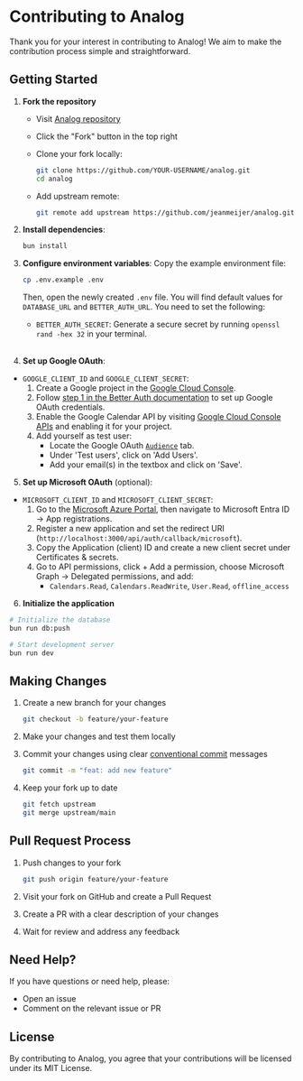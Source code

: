 # Contributing to Analog

Thank you for your interest in contributing to Analog! We aim to make the contribution process simple and straightforward.

## Getting Started

1. **Fork the repository**
   - Visit [Analog repository](https://github.com/jeanmeijer/analog)
   - Click the "Fork" button in the top right
   - Clone your fork locally:

     ```bash
     git clone https://github.com/YOUR-USERNAME/analog.git
     cd analog
     ```

   - Add upstream remote:

     ```bash
     git remote add upstream https://github.com/jeanmeijer/analog.git
     ```

2. **Install dependencies**:

   ```bash
   bun install
   ```

3. **Configure environment variables**:
   Copy the example environment file:

   ```bash
   cp .env.example .env
   ```

   Then, open the newly created `.env` file. You will find default values for `DATABASE_URL` and `BETTER_AUTH_URL`. You need to set the following:
   - `BETTER_AUTH_SECRET`: Generate a secure secret by running `openssl rand -hex 32` in your terminal.
     <br/><br/>

4. **Set up Google OAuth**:

- `GOOGLE_CLIENT_ID` and `GOOGLE_CLIENT_SECRET`:
  1. Create a Google project in the [Google Cloud Console](https://console.cloud.google.com/).
  2. Follow [step 1 in the Better Auth documentation](https://www.better-auth.com/docs/authentication/google) to set up Google OAuth credentials.
  3. Enable the Google Calendar API by visiting [Google Cloud Console APIs](https://console.cloud.google.com/apis/library/calendar-json.googleapis.com) and enabling it for your project.
  4. Add yourself as test user:
     - Locate the Google OAuth [`Audience`](https://console.cloud.google.com/auth/audience) tab.
     - Under 'Test users', click on 'Add Users'.
     - Add your email(s) in the textbox and click on 'Save'.

5. **Set up Microsoft OAuth** (optional):

- `MICROSOFT_CLIENT_ID` and `MICROSOFT_CLIENT_SECRET`:
  1. Go to the [Microsoft Azure Portal](https://portal.azure.com/), then navigate to Microsoft Entra ID → App registrations.
  2. Register a new application and set the redirect URI (`http://localhost:3000/api/auth/callback/microsoft`).
  3. Copy the Application (client) ID and create a new client secret under Certificates & secrets.
  4. Go to API permissions, click + Add a permission, choose Microsoft Graph → Delegated permissions, and add:
     - `Calendars.Read`, `Calendars.ReadWrite`, `User.Read`, `offline_access`

6. **Initialize the application**

```bash
# Initialize the database
bun run db:push

# Start development server
bun run dev
```

## Making Changes

1. Create a new branch for your changes

   ```bash
   git checkout -b feature/your-feature
   ```

2. Make your changes and test them locally

3. Commit your changes using clear [conventional commit](https://www.conventionalcommits.org/en/v1.0.0/) messages

   ```bash
   git commit -m "feat: add new feature"
   ```

4. Keep your fork up to date

   ```bash
   git fetch upstream
   git merge upstream/main
   ```

## Pull Request Process

1. Push changes to your fork

   ```bash
   git push origin feature/your-feature
   ```

2. Visit your fork on GitHub and create a Pull Request
3. Create a PR with a clear description of your changes
4. Wait for review and address any feedback

## Need Help?

If you have questions or need help, please:

- Open an issue
- Comment on the relevant issue or PR

## License

By contributing to Analog, you agree that your contributions will be licensed under its MIT License.
